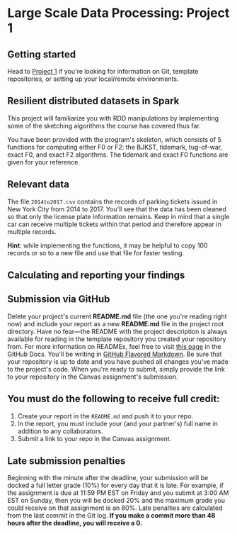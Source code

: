 # Large Scale Data Processing: Project 1
## Getting started
Head to [Project 1](https://github.com/CSCI3390/project_1) if you're looking for information on Git, template repositories, or setting up your local/remote environments.

## Resilient distributed datasets in Spark
This project will familiarize you with RDD manipulations by implementing some of the sketching algorithms the course has covered thus far.  

You have been provided with the program's skeleton, which consists of 5 functions for computing either F0 or F2: the BJKST, tidemark, tug-of-war, exact F0, and exact F2 algorithms. The tidemark and exact F0 functions are given for your reference.

## Relevant data

The file `2014to2017.csv` contains the records of parking tickets issued in New York City from 2014 to 2017. You'll see that the data has been cleaned so that only the license plate information remains. Keep in mind that a single car can receive multiple tickets within that period and therefore appear in multiple records.  

**Hint**: while implementing the functions, it may be helpful to copy 100 records or so to a new file and use that file for faster testing.  

## Calculating and reporting your findings


## Submission via GitHub
Delete your project's current **README.md** file (the one you're reading right now) and include your report as a new **README.md** file in the project root directory. Have no fear—the README with the project description is always available for reading in the template repository you created your repository from. For more information on READMEs, feel free to visit [this page](https://docs.github.com/en/github/creating-cloning-and-archiving-repositories/about-readmes) in the GitHub Docs. You'll be writing in [GitHub Flavored Markdown](https://guides.github.com/features/mastering-markdown). Be sure that your repository is up to date and you have pushed all changes you've made to the project's code. When you're ready to submit, simply provide the link to your repository in the Canvas assignment's submission.

## You must do the following to receive full credit:
1. Create your report in the ``README.md`` and push it to your repo.
2. In the report, you must include your (and your partner's) full name in addition to any collaborators.
3. Submit a link to your repo in the Canvas assignment.

## Late submission penalties
Beginning with the minute after the deadline, your submission will be docked a full letter grade (10%) for every 
day that it is late. For example, if the assignment is due at 11:59 PM EST on Friday and you submit at 3:00 AM EST on Sunday,
then you will be docked 20% and the maximum grade you could receive on that assignment is an 80%. 
Late penalties are calculated from the last commit in the Git log.
**If you make a commit more than 48 hours after the deadline, you will receive a 0.**
